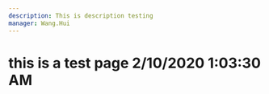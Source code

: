 ```yaml
---
description: This is description testing
manager: Wang.Hui
---
```

# this is a test page 2/10/2020 1:03:30 AM